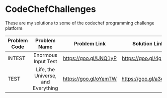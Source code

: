 # CodeChefChallenges
These are my solutions to some of the codechef programming challenge platform

| Problem Code|             Problem Name          |     Problem Link      |    Solution Link      |
|-------------|:---------------------------------:|:---------------------:|:---------------------:|
|INTEST       |Enormous Input Test                | https://goo.gl/UNQ1yP | https://goo.gl/4g2S2A |
|TEST         |Life, the Universe, and Everything | https://goo.gl/oYemTW | https://goo.gl/a3omCu |
